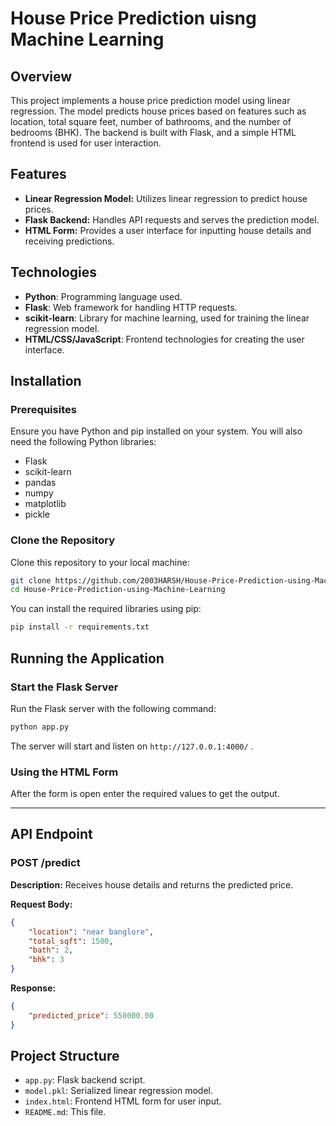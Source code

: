 # House Price Prediction uisng Machine Learning

## Overview

This project implements a house price prediction model using linear regression. The model predicts house prices based on features such as location, total square feet, number of bathrooms, and the number of bedrooms (BHK). The backend is built with Flask, and a simple HTML frontend is used for user interaction.


## Features

- **Linear Regression Model:** Utilizes linear regression to predict house prices.
- **Flask Backend:** Handles API requests and serves the prediction model.
- **HTML Form:** Provides a user interface for inputting house details and receiving predictions.

## Technologies

- **Python**: Programming language used.
- **Flask**: Web framework for handling HTTP requests.
- **scikit-learn**: Library for machine learning, used for training the linear regression model.
- **HTML/CSS/JavaScript**: Frontend technologies for creating the user interface.

## Installation

### Prerequisites

Ensure you have Python and pip installed on your system. You will also need the following Python libraries:

- Flask
- scikit-learn
- pandas
- numpy
- matplotlib
- pickle


### Clone the Repository

Clone this repository to your local machine:

```bash
git clone https://github.com/2003HARSH/House-Price-Prediction-using-Machine-Learning
cd House-Price-Prediction-using-Machine-Learning
```
You can install the required libraries using pip:

```bash
pip install -r requirements.txt
```

## Running the Application

### Start the Flask Server

Run the Flask server with the following command:

```bash
python app.py
```

The server will start and listen on `http://127.0.0.1:4000/` .

### Using the HTML Form

After the form is open enter the required values to get the output.

---


## API Endpoint

### POST /predict

**Description:** Receives house details and returns the predicted price.

**Request Body:**

```json
{
    "location": "near banglore",
    "total_sqft": 1500,
    "bath": 2,
    "bhk": 3
}
```

**Response:**

```json
{
    "predicted_price": 550000.00
}
```

## Project Structure

- `app.py`: Flask backend script.
- `model.pkl`: Serialized linear regression model.
- `index.html`: Frontend HTML form for user input.
- `README.md`: This file.





